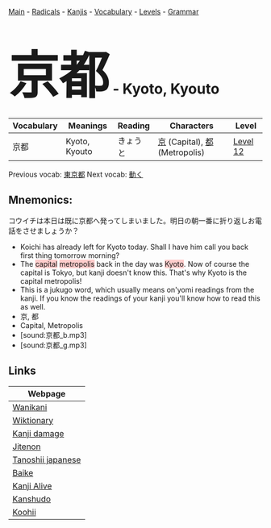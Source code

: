<style> bigfont {font-size: 100px}</style>
[Main](../README.md) -
[Radicals](../radicals.md) -
[Kanjis](../kanjis.md) -
[Vocabulary](../vocabulary.md) -
[Levels](../levels.md) -
[Grammar](../grammar.md)
# <bigfont> 京都</bigfont> - Kyoto, Kyouto 

| Vocabulary | Meanings | Reading | Characters | Level |
| --- | --- | --- | --- | --- |
| 京都 | Kyoto, Kyouto | きょうと |  [京](../kanjis/京.md) (Capital), [都](../kanjis/都.md) (Metropolis) | [Level 12](../levels/wk_level12.md) |

Previous vocab: [東京都](東京都.md) Next vocab: [動く](動く.md) 

## Mnemonics:
コウイチは本日は既に京都へ発ってしまいました。明日の朝一番に折り返しお電話をさせましょうか？
* Koichi has already left for Kyoto today. Shall I have him call you back first thing tomorrow morning?
* The <span style="background-color:#ffcccb"> capital</span> <span style="background-color:#ffcccb"> metropolis</span> back in the day was <span style="background-color:#ffcccb"> Kyoto</span>. Now of course the capital is Tokyo, but kanji doesn't know this. That's why Kyoto is the capital metropolis!
* This is a jukugo word, which usually means on'yomi readings from the kanji. If you know the readings of your kanji you'll know how to read this as well.
* 京, 都
* Capital, Metropolis
* [sound:京都_b.mp3]
* [sound:京都_g.mp3]


## Links 

| Webpage |
| --- |
| [Wanikani          ](https://www.wanikani.com/kanji/京都) |
| [Wiktionary        ](https://en.wiktionary.org/wiki/京都) |
| [Kanji damage      ](http://www.kanjidamage.com/kanji/search?utf8=✓&q=京都) |
| [Jitenon           ](https://jitenon.com/kanji/京都) |
| [Tanoshii japanese ](https://www.tanoshiijapanese.com/dictionary/kanji.cfm?k=京都) |
| [Baike             ](https://baike.baidu.com/item/京都) |
| [Kanji Alive       ](https://app.kanjialive.com/京都) |
| [Kanshudo          ](https://www.kanshudo.com/searchmn?q=京都) |
| [Koohii            ](https://kanji.koohii.com/study/kanji/京都) |
